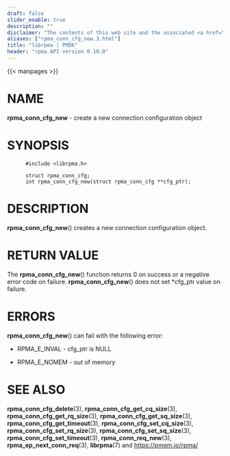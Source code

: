 ```yaml
---
draft: false
slider_enable: true
description: ""
disclaimer: "The contents of this web site and the associated <a href=\"https://github.com/pmem\">GitHub repositories</a> are BSD-licensed open source."
aliases: ["rpma_conn_cfg_new.3.html"]
title: "librpma | PMDK"
header: "rpma API version 0.10.0"
---
```

{{< manpages >}}

[comment]: <> (SPDX-License-Identifier: BSD-3-Clause)
[comment]: <> (Copyright 2020, Intel Corporation)

NAME
====

**rpma\_conn\_cfg\_new** - create a new connection configuration object

SYNOPSIS
========

          #include <librpma.h>

          struct rpma_conn_cfg;
          int rpma_conn_cfg_new(struct rpma_conn_cfg **cfg_ptr);

DESCRIPTION
===========

**rpma\_conn\_cfg\_new**() creates a new connection configuration
object.

RETURN VALUE
============

The **rpma\_conn\_cfg\_new**() function returns 0 on success or a
negative error code on failure. **rpma\_conn\_cfg\_new**() does not set
\*cfg\_ptr value on failure.

ERRORS
======

**rpma\_conn\_cfg\_new**() can fail with the following error:

-   RPMA\_E\_INVAL - cfg\_ptr is NULL

-   RPMA\_E\_NOMEM - out of memory

SEE ALSO
========

**rpma\_conn\_cfg\_delete**(3), **rpma\_conn\_cfg\_get\_cq\_size**(3),
**rpma\_conn\_cfg\_get\_rq\_size**(3),
**rpma\_conn\_cfg\_get\_sq\_size**(3),
**rpma\_conn\_cfg\_get\_timeout**(3),
**rpma\_conn\_cfg\_set\_cq\_size**(3),
**rpma\_conn\_cfg\_set\_rq\_size**(3),
**rpma\_conn\_cfg\_set\_sq\_size**(3),
**rpma\_conn\_cfg\_set\_timeout**(3), **rpma\_conn\_req\_new**(3),
**rpma\_ep\_next\_conn\_req**(3), **librpma**(7) and
https://pmem.io/rpma/
